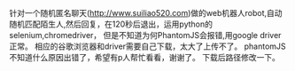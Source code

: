 针对一个随机匿名聊天(http://www.suiliao520.com)做的web机器人robot,自动随机匹配陌生人,然后回复，在120秒后退出，运用python的selenium,chromedriver，
但是不知道为何PhantomJS会报错,用google driver正常。
相应的谷歌浏览器和driver需要自己下载，太大了上传不了。
phantomJS不知道什么原因出错了，希望有p人帮忙看看，谢谢了。
下载后路径修改一下。

